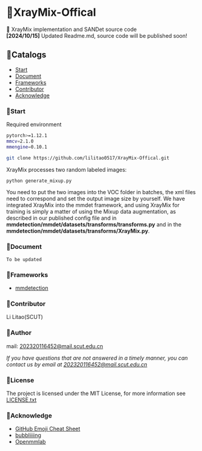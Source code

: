 # 🤯XrayMix-Offical
👏 XrayMix implementation and SANDet source code<br>
**[2024/10/15]** Updated Readme.md, source code will be published soon!
 
## 🤯Catalogs

- [Start](#Start)
- [Document](#Document)
- [Frameworks](#Frameworks)
- [Contributor](#Contributor)
- [Acknowledge](#Acknowledge)

### 🤯Start

Required environment
```sh
pytorch>=1.12.1
mmcv=2.1.0
mmengine=0.10.1
```


```sh
git clone https://github.com/lilitao0517/XrayMix-Offical.git
```

XrayMix processes two random labeled images:
```sh
python generate_mixup.py
```

You need to put the two images into the VOC folder in batches, the xml files need to correspond and set the output image size by yourself.
We have integrated XrayMix into the mmdet framework, and using XrayMix for training is simply a matter of using the Mixup data augmentation, as described in our published config file and in **mmdetection/mmdet/datasets/transforms/transforms.py** and in the **mmdetection/mmdet/datasets/transforms/XrayMix.py**.


### 🤠Document

```
To be updated
```

### 🤠Frameworks

- [mmdetection](https://github.com/open-mmlab/mmdetection)


### 🤠Contributor

Li Litao(SCUT)


### 🤠Author

mail: 202320116452@mail.scut.edu.cn

 *If you have questions that are not answered in a timely manner, you can contact us by email at 202320116452@mail.scut.edu.cn*

### 🤠License

The project is licensed under the MIT License, for more information see [LICENSE.txt]()

### 🤠Acknowledge


- [GitHub Emoji Cheat Sheet](https://www.webpagefx.com/tools/emoji-cheat-sheet)
- [bubbliiiing](https://github.com/bubbliiiing/object-detection-augmentation)
- [Openmmlab](https://github.com/open-mmlab/mmdetection)


